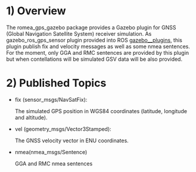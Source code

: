 # 1) Overview 

  The romea_gps_gazebo package provides a Gazebo plugin for GNSS (Global Navigation Satellite System) receiver simulation. As gazebo_ros_gps_sensor plugin provided into ROS [gazebo__plugins](https://github.com/ros-simulation/gazebo_ros_pkgs.git), this plugin publish fix and velocity messages  as well as some nmea sentences. For the moment, only GGA and RMC sentences are provided by this plugin but when contellations will be simulated GSV data will be also provided. 

# 2) Published Topics

- fix (sensor_msgs/NavSatFix):

  The simulated GPS position in WGS84 coordinates (latitude, longitude and altitude).

- vel (geometry_msgs/Vector3Stamped):

  The GNSS velocity vector in ENU coordinates.

- nmea(nmea_msgs/Sentence)

  GGA and RMC nmea sentences
